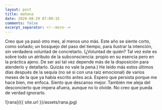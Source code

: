```yaml
---
layout: post
title: mañana
date: 2020-08-29 07:09:15
comments: false
excerpt_separator: <!--more-->
---
```


Creo que ya pasó otro mes, al menos uno más. Este año se siente corto, como soñado; un bosquejo del paso del tiempo, para ilustrar la intención, sin verdadera voluntad de concretarlo. (¿Voluntad de quién? Tal vez este es sobre todo un atributo de la subconsciencia: propio en su esencia pero en la práctica ajeno. De ser así tal vez depende más de la disposición para atenderlo y detallarlo. Quizás no vale la pena.) He leído más estos últimos días después de la sequía (no sé si con una raíz emocional) de varios meses de la que ya había escrito antes acá. Espero que persista porque me hace bien, me enfoca. Siento que descanso mejor. También me aleja del desconcierto que impera afuera, aunque no lo olvide. No creo que pueda de verdad ignorarlo.

![rana]({{ site.url }}/assets/rana.jpg)
